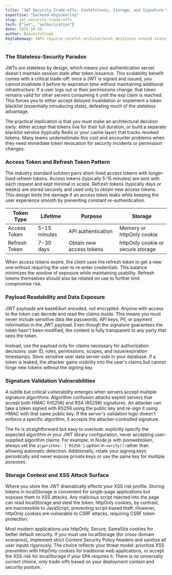 ```yaml
---
title: "JWT Security Trade-offs: Statefulness, Storage, and Signature Validation"
expertise: "backend-engineering"
slug: jwt-security-trade-offs
tech: ["jwt", "authorization"]
date: 2025-10-10
author: BeautifulCode
keytakeaway: JWTs require careful architectural decisions around statefulness, token rotation patterns, payload design, signature validation, and storage to balance security, scalability, and usability.
---
```


### The Stateless-Security Paradox

JWTs are stateless by design, which means your authentication server doesn't maintain session state after token issuance. This scalability benefit comes with a critical trade-off: once a JWT is signed and issued, you cannot invalidate it before its expiration time without maintaining additional infrastructure. If a user logs out or their permissions change, that token remains valid for other servers consuming it until the exp claim is reached. This forces you to either accept delayed invalidation or implement a token blacklist (essentially introducing state), defeating much of the stateless advantage.

The practical implication is that you must make an architectural decision early: either accept that tokens live for their full duration, or build a separate blacklist service (typically Redis or your cache layer) that tracks revoked tokens. Many teams underestimate this cost and encounter problems when they need immediate token revocation for security incidents or permission changes.

### Access Token and Refresh Token Pattern

The industry standard solution pairs short-lived access tokens with longer-lived refresh tokens. Access tokens (typically 5-15 minutes) are sent with each request and kept minimal in scope. Refresh tokens (typically days or weeks) are stored securely and used only to obtain new access tokens. This design limits the damage if an access token leaks while keeping the user experience smooth by preventing constant re-authentication.

| Token Type | Lifetime | Purpose | Storage |
|---|---|---|---|
| Access Token | 5-15 minutes | API authentication | Memory or httpOnly cookie |
| Refresh Token | 7-30 days | Obtain new access tokens | httpOnly cookie or secure storage |

When access tokens expire, the client uses the refresh token to get a new one without requiring the user to re-enter credentials. This balance minimizes the window of exposure while maintaining usability. Refresh tokens themselves should also be rotated on use to further limit compromise risk.

### Payload Readability and Data Exposure

JWT payloads are base64url encoded, not encrypted. Anyone with access to the token can decode and read the claims inside. This means you must never include sensitive data like passwords, API keys, PII, or payment information in the JWT payload. Even though the signature guarantees the token hasn't been modified, the content is fully transparent to any party that sees the token.

Instead, use the payload only for claims necessary for authorization decisions: user ID, roles, permissions, scopes, and issue/expiration timestamps. Store sensitive user data server-side in your database. If a token is leaked, the attacker gains visibility into the user's claims but cannot forge new tokens without the signing key.

### Signature Validation Vulnerabilities

A subtle but critical vulnerability emerges when servers accept multiple signature algorithms. Algorithm confusion attacks exploit servers that accept both HMAC (HS256) and RSA (RS256) signatures. An attacker can take a token signed with RS256 using the public key and re-sign it using HMAC with that same public key. If the server's validation logic doesn't enforce a specific algorithm, it accepts the attacker-controlled signature.

The fix is straightforward but easy to overlook: explicitly specify the expected algorithm in your JWT library configuration, never accepting user-supplied algorithm claims. For example, in Node.js with jsonwebtoken, always set the `algorithms: ['RS256']` option in `verify()` rather than allowing automatic detection. Additionally, rotate your signing keys periodically and never expose private keys or use the same key for multiple purposes.

### Storage Context and XSS Attack Surface

Where you store the JWT dramatically affects your XSS risk profile. Storing tokens in localStorage is convenient for single-page applications but exposes them to XSS attacks. Any malicious script injected into the page can read localStorage and steal the token. httpOnly cookies, by contrast, are inaccessible to JavaScript, preventing script-based theft. However, httpOnly cookies are vulnerable to CSRF attacks, requiring CSRF token protection.

Most modern applications use httpOnly, Secure, SameSite cookies for better default security. If you must use localStorage (for cross-domain scenarios), implement strict Content Security Policy headers and sanitize all user inputs rigorously. The choice reflects your threat model: prioritize XSS prevention with httpOnly cookies for traditional web applications, or accept the XSS risk for localStorage if your SPA requires it. There is no universally correct choice, only trade-offs based on your deployment context and security posture.